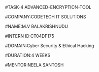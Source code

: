 #TASK-4 ADVANCED-ENCRYPTION-TOOL

#COMPANY:CODETECH IT SOLUTIONS

#NAME:M.V BALAKRISHNUDU

#INTERN ID:CT04DF175

#DOMAIN:Cyber Security & Ethical Hacking

#DURATION:4 WEEKS

#MENTOR:NEELA SANTOSH
